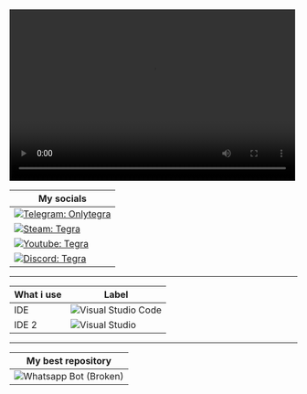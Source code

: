 <video width="500" height="300" >
  <source src="https://drive.google.com/file/d/1Hw8pffM96mFDjvGG5GU1kBMHhUaDstqA/view?usp=drive_link" type="video/mp4">
</video>



| **My socials** |
| ---------------- |
| [![Telegram: Onlytegra](https://img.shields.io/badge/Telegram-@OnlyTegra-blue?logo=telegram&style=flat)](https://t.me/OnlyTegra) |
| [![Steam: Tegra](https://img.shields.io/badge/Steam-Tegra-black?logo=steam&style=flat)](https://steamcommunity.com/id/realtegra/)|
|[![Youtube: Tegra](https://img.shields.io/badge/YouTube-@OnlyTegra-darkred?logo=youtube&style=flat)](https://www.youtube.com/@OnlyTegra)|
|[![Discord: Tegra](https://img.shields.io/badge/Discord-@OnlyTegra-7289DA?logo=discord&style=flat)](https://discord.gg/xv2Pz32sxE)|
-------------     
|**What i use**| **Label** |
|---------------| -------------- |
| IDE | ![Visual Studio Code](https://img.shields.io/badge/Visual%20Studio%20Code-007ACC?logo=visualstudiocode&style=flat) |
| IDE 2 | ![Visual Studio](https://img.shields.io/badge/Visual%20Studio-5C2D91?logo=visualstudio&style=flat)|
----------------
|**My best repository**|
|-----------------------|
|![Whatsapp Bot (Broken)](https://img.shields.io/badge/GitHub-TegraBot-181717?logo=github&style=flat")|



